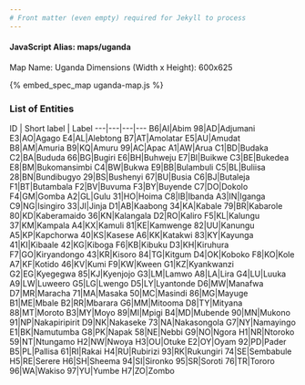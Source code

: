 ```yaml
---
# Front matter (even empty) required for Jekyll to process
---
```


#### JavaScript Alias: maps/uganda

Map Name: Uganda
Dimensions (Width x Height): 600x625



{% embed_spec_map uganda-map.js %}

### List of Entities

ID | Short label | Label
---|---|---|---
B6|AI|Abim
98|AD|Adjumani
E3|AO|Agago
E4|AL|Alebtong
B7|AT|Amolatar
E5|AU|Amudat
B8|AM|Amuria
B9|KQ|Amuru
99|AC|Apac
A1|AW|Arua
C1|BD|Budaka
C2|BA|Bududa
66|BG|Bugiri
E6|BH|Buhweju
E7|BI|Buikwe
C3|BE|Bukedea
E8|BM|Bukomansimbi
C4|BW|Bukwa
E9|BB|Bulambuli
C5|BL|Buliisa
28|BN|Bundibugyo
29|BS|Bushenyi
67|BU|Busia
C6|BJ|Butaleja
F1|BT|Butambala
F2|BV|Buvuma
F3|BY|Buyende
C7|DO|Dokolo
F4|GM|Gomba
A2|GL|Gulu
31|HO|Hoima
C8|IB|Ibanda
A3|IN|Iganga
C9|NG|Isingiro
33|JI|Jinja
D1|AB|Kaabong
34|KA|Kabale
79|BR|Kabarole
80|KD|Kaberamaido
36|KN|Kalangala
D2|RO|Kaliro
F5|KL|Kalungu
37|KM|Kampala
A4|KX|Kamuli
81|KE|Kamwenge
82|UU|Kanungu
A5|KP|Kapchorwa
40|KS|Kasese
A6|KK|Katakwi
83|KY|Kayunga
41|KI|Kibaale
42|KG|Kiboga
F6|KB|Kibuku
D3|KH|Kiruhura
F7|GO|Kiryandongo
43|KR|Kisoro
84|TG|Kitgum
D4|OK|Koboko
F8|KO|Kole
A7|KF|Kotido
46|KV|Kumi
F9|KW|Kween
G1|KZ|Kyankwanzi
G2|EG|Kyegegwa
85|KJ|Kyenjojo
G3|LM|Lamwo
A8|LA|Lira
G4|LU|Luuka
A9|LW|Luweero
G5|LG|Lwengo
D5|LY|Lyantonde
D6|MW|Manafwa
D7|MR|Maracha
71|MA|Masaka
50|MC|Masindi
86|MG|Mayuge
B1|ME|Mbale
B2|RR|Mbarara
G6|MM|Mitooma
D8|TY|Mityana
88|MT|Moroto
B3|MY|Moyo
89|MI|Mpigi
B4|MD|Mubende
90|MN|Mukono
91|NP|Nakapiripirit
D9|NK|Nakaseke
73|NA|Nakasongola
G7|NY|Namayingo
E1|BK|Namutumba
G8|PK|Napak
58|NE|Nebbi
G9|NO|Ngora
H1|NR|Ntoroko
59|NT|Ntungamo
H2|NW|Nwoya
H3|OU|Otuke
E2|OY|Oyam
92|PD|Pader
B5|PL|Pallisa
61|RI|Rakai
H4|RU|Rubirizi
93|RK|Rukungiri
74|SE|Sembabule
H5|RE|Serere
H6|SH|Sheema
94|SI|Sironko
95|SR|Soroti
76|TR|Tororo
96|WA|Wakiso
97|YU|Yumbe
H7|ZO|Zombo

